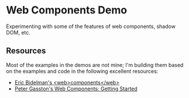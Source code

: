 # Web Components Demo

Experimenting with some of the features of web components, shadow DOM, etc. 
## Resources

Most of the examples in the demos are not mine; I'm building them based on the examples and code in the following excellent resources:

* [Eric Bidelman's \<web\>components\</web\>](http://html5-demos.appspot.com/static/webcomponents/index.html)
* [Peter Gasston's Web Components: Getting Started](https://speakerdeck.com/stopsatgreen/web-components-getting-started)

